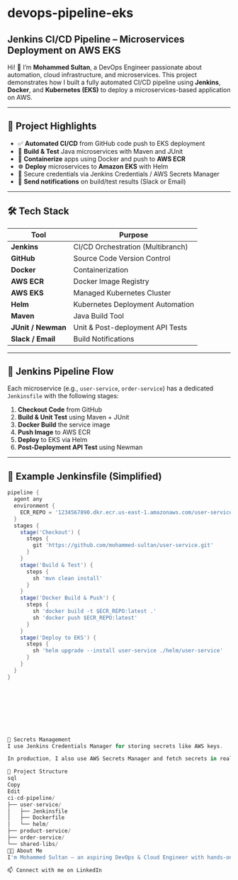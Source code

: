 # devops-pipeline-eks

## Jenkins CI/CD Pipeline – Microservices Deployment on AWS EKS

Hi! 👋 I’m **Mohammed Sultan**, a DevOps Engineer passionate about automation, cloud infrastructure, and microservices. This project demonstrates how I built a fully automated CI/CD pipeline using **Jenkins**, **Docker**, and **Kubernetes (EKS)** to deploy a microservices-based application on AWS.

---

## 🚀 Project Highlights

- ✅ **Automated CI/CD** from GitHub code push to EKS deployment
- 🧪 **Build & Test** Java microservices with Maven and JUnit
- 🐳 **Containerize** apps using Docker and push to **AWS ECR**
- ☸️ **Deploy** microservices to **Amazon EKS** with Helm
- 🔐 Secure credentials via Jenkins Credentials / AWS Secrets Manager
- 🔔 **Send notifications** on build/test results (Slack or Email)

---

## 🛠️ Tech Stack

| Tool             | Purpose                           |
|------------------|------------------------------------|
| **Jenkins**      | CI/CD Orchestration (Multibranch) |
| **GitHub**       | Source Code Version Control        |
| **Docker**       | Containerization                   |
| **AWS ECR**      | Docker Image Registry              |
| **AWS EKS**      | Managed Kubernetes Cluster         |
| **Helm**         | Kubernetes Deployment Automation   |
| **Maven**        | Java Build Tool                    |
| **JUnit / Newman** | Unit & Post-deployment API Tests |
| **Slack / Email**| Build Notifications                |

---

## 🔄 Jenkins Pipeline Flow

Each microservice (e.g., `user-service`, `order-service`) has a dedicated `Jenkinsfile` with the following stages:

1. **Checkout Code** from GitHub
2. **Build & Unit Test** using Maven + JUnit
3. **Docker Build** the service image
4. **Push Image** to AWS ECR
5. **Deploy** to EKS via Helm
6. **Post-Deployment API Test** using Newman

---

## 📄 Example Jenkinsfile (Simplified)

```groovy
pipeline {
  agent any
  environment {
    ECR_REPO = '1234567890.dkr.ecr.us-east-1.amazonaws.com/user-service'
  }
  stages {
    stage('Checkout') {
      steps {
        git 'https://github.com/mohammed-sultan/user-service.git'
      }
    }
    stage('Build & Test') {
      steps {
        sh 'mvn clean install'
      }
    }
    stage('Docker Build & Push') {
      steps {
        sh 'docker build -t $ECR_REPO:latest .'
        sh 'docker push $ECR_REPO:latest'
      }
    }
    stage('Deploy to EKS') {
      steps {
        sh 'helm upgrade --install user-service ./helm/user-service'
      }
    }
  }
}









🔐 Secrets Management
I use Jenkins Credentials Manager for storing secrets like AWS keys.

In production, I also use AWS Secrets Manager and fetch secrets in real-time inside the pipeline.

📁 Project Structure
sql
Copy
Edit
ci-cd-pipeline/
├── user-service/
│   ├── Jenkinsfile
│   ├── Dockerfile
│   └── helm/
├── product-service/
├── order-service/
└── shared-libs/
👨‍💻 About Me
I'm Mohammed Sultan — an aspiring DevOps & Cloud Engineer with hands-on experience in CI/CD, containerization, cloud infrastructure, and Kubernetes.

📫 Connect with me on LinkedIn


